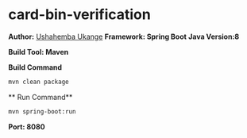 # card-bin-verification
**Author:** [Ushahemba Ukange](https://github.com/ushaheu)
**Framework: Spring Boot**
**Java Version:8**

**Build Tool: Maven**

**Build Command**
```sh
mvn clean package
```
** Run Command**
```sh
mvn spring-boot:run
```
**Port: 8080**
